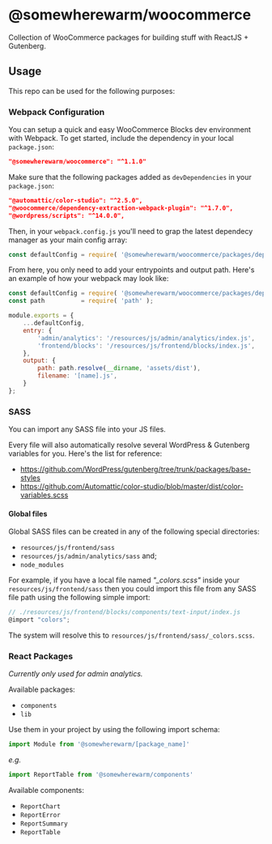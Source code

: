 # @somewherewarm/woocommerce

Collection of WooCommerce packages for building stuff with ReactJS + Gutenberg.

## Usage

This repo can be used for the following purposes: 

### Webpack Configuration

You can setup a quick and easy WooCommerce Blocks dev environment with Webpack. To get started, include the dependency in your local `package.json`:
```json
"@somewherewarm/woocommerce": "^1.1.0"
```

Make sure that the following packages added as `devDependencies` in your `package.json`:
```json
"@automattic/color-studio": "^2.5.0",
"@woocommerce/dependency-extraction-webpack-plugin": "^1.7.0",
"@wordpress/scripts": "^14.0.0",
```

Then, in your `webpack.config.js` you'll need to grap the latest dependecy manager as your main config array:
```js
const defaultConfig = require( '@somewherewarm/woocommerce/packages/dependency-manager/config/webpack.config' );
```

From here, you only need to add your entrypoints and output path. Here's an example of how your webpack may look like:
```js
const defaultConfig = require( '@somewherewarm/woocommerce/packages/dependency-manager/config/webpack.config' );
const path          = require( 'path' );

module.exports = {
    ...defaultConfig,
    entry: {
        'admin/analytics': '/resources/js/admin/analytics/index.js',
        'frontend/blocks': '/resources/js/frontend/blocks/index.js',
    },
    output: {
        path: path.resolve(__dirname, 'assets/dist'),
        filename: '[name].js',
    }
};
```

### SASS

You can import any SASS file into your JS files. 

Every file will also automatically resolve several WordPress & Gutenberg variables for you. Here's the list for reference:
- https://github.com/WordPress/gutenberg/tree/trunk/packages/base-styles
- https://github.com/Automattic/color-studio/blob/master/dist/color-variables.scss

#### Global files

Global SASS files can be created in any of the following special directories:
- `resources/js/frontend/sass` 
- `resources/js/admin/analytics/sass` and;
- `node_modules`

For example, if you have a local file named _"\_colors.scss"_ inside your `resources/js/frontend/sass` then you could import this file from any SASS file path using the following simple import:
```js
// ./resources/js/frontend/blocks/components/text-input/index.js
@import "colors";
```

The system will resolve this to `resources/js/frontend/sass/_colors.scss`.

### React Packages

_Currently only used for admin analytics._

Available packages:
- `components`
- `lib`

Use them in your project by using the following import schema:
```js
import Module from '@somewherewarm/[package_name]'
```
_e.g._
```js
import ReportTable from '@somewherewarm/components'
```

Available components:
- `ReportChart`
- `ReportError`
- `ReportSummary`
- `ReportTable`
